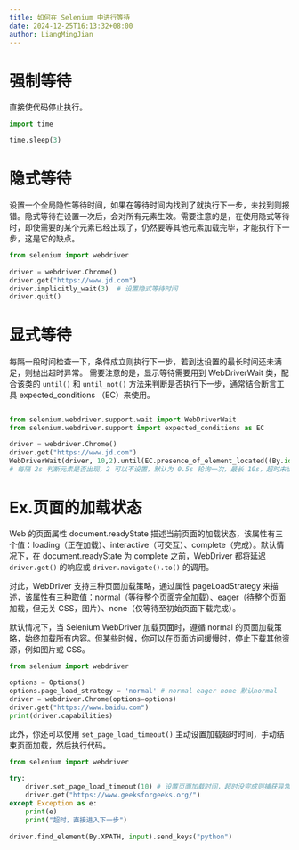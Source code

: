 ```yaml
---
title: 如何在 Selenium 中进行等待
date: 2024-12-25T16:13:32+08:00
author: LiangMingJian
---
```


# 强制等待

直接使代码停止执行。

```python
import time

time.sleep(3)
```

# 隐式等待

设置一个全局隐性等待时间，如果在等待时间内找到了就执行下一步，未找到则报错。隐式等待在设置一次后，会对所有元素生效。需要注意的是，在使用隐式等待时，即使需要的某个元素已经出现了，仍然要等其他元素加载完毕，才能执行下一步，这是它的缺点。

```python
from selenium import webdriver
 
driver = webdriver.Chrome()
driver.get("https://www.jd.com")
driver.implicitly_wait(3)  # 设置隐式等待时间
driver.quit()
```

# 显式等待

每隔一段时间检查一下，条件成立则执行下一步，若到达设置的最长时间还未满足，则抛出超时异常。 需要注意的是，显示等待需要用到 WebDriverWait 类，配合该类的 `until()` 和 `until_not()` 方法来判断是否执行下一步，通常结合断言工具 expected_conditions （EC）来使用。

```python

from selenium.webdriver.support.wait import WebDriverWait
from selenium.webdriver.support import expected_conditions as EC

driver = webdriver.Chrome()
driver.get("https://www.jd.com")
WebDriverWait(driver, 10,2).until(EC.presence_of_element_located((By.id, 'key')))
# 每隔 2s 判断元素是否出现，2 可以不设置，默认为 0.5s 轮询一次，最长 10s，超时未出现则报错
```

# Ex.页面的加载状态

Web 的页面属性 document.readyState 描述当前页面的加载状态，该属性有三个值：loading（正在加载）、interactive（可交互）、complete（完成）。默认情况下，在 document.readyState 为 complete 之前，WebDriver 都将延迟 `driver.get()` 的响应或 `driver.navigate().to()` 的调用。

对此，WebDriver 支持三种页面加载策略，通过属性 pageLoadStrategy 来描述，该属性有三种取值：normal（等待整个页面完全加载）、eager（待整个页面加载，但无关 CSS，图片）、none（仅等待至初始页面下载完成）。

默认情况下，当 Selenium WebDriver 加载页面时，遵循 normal 的页面加载策略，始终加载所有内容。但某些时候，你可以在页面访问缓慢时，停止下载其他资源，例如图片或 CSS。

```python
from selenium import webdriver

options = Options()
options.page_load_strategy = 'normal' # normal eager none 默认normal
driver = webdriver.Chrome(options=options)
driver.get("https://www.baidu.com")
print(driver.capabilities)
```

此外，你还可以使用 `set_page_load_timeout()` 主动设置加载超时时间，手动结束页面加载，然后执行代码。

```python
from selenium import webdriver
 
try:
    driver.set_page_load_timeout(10) # 设置页面加载时间，超时没完成则捕获异常
    driver.get("https://www.geeksforgeeks.org/")
except Exception as e:
    print(e)
    print("超时，直接进入下一步")
 
driver.find_element(By.XPATH, input).send_keys("python")
```
